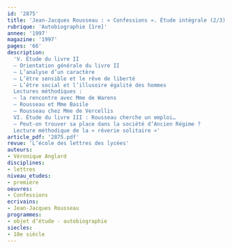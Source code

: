 ```yaml
---
id: '2875'
title: 'Jean-Jacques Rousseau : « Confessions ». Étude intégrale (2/3)'
rubrique: 'Autobiographie [1re]'
annee: '1997'
magazine: '1997'
pages: '66'
description: 
  'V. Étude du livre II
  – Orientation générale du livre II
  – L’analyse d’un caractère
  – L’être sensible et le rêve de liberté
  – L’être social et l’illusoire égalité des hommes
  Lectures méthodiques :
  – la rencontre avec Mme de Warens
  – Rousseau et Mme Basile
  – Rousseau chez Mme de Vercellis
  VI. Étude du livre III : Rousseau cherche un emploi…
  – Peut-on trouver sa place dans la société d’Ancien Régime ?
  Lecture méthodique de la « rêverie solitaire »'
article_pdf: '2875.pdf'
revue: 'L’école des lettres des lycées'
auteurs:
- Véronique Anglard
disciplines:
- lettres
niveau_etudes:
- première
oeuvres:
- Confessions
ecrivains:
- Jean-Jacques Rousseau
programmes:
- objet d’étude - autobiographie
siecles:
- 18e siècle
---
```

